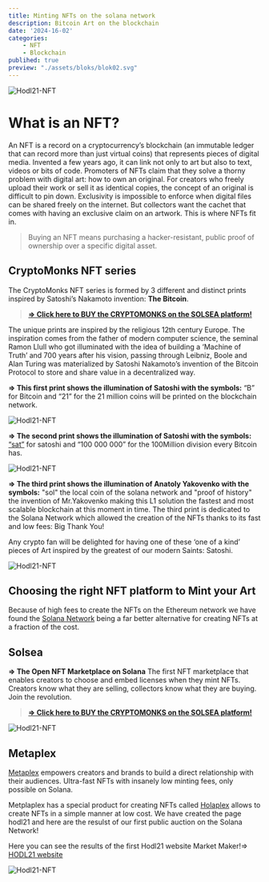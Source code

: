 ```yaml
---
title: Minting NFTs on the solana network
description: Bitcoin Art on the blockchain
date: '2024-16-02'
categories: 
    - NFT
    - Blockchain
publihed: true
preview: "./assets/bloks/blok02.svg"
---
```


![Hodl21-NFT](/assets/images/art/HODL/main.jpg)

# What is an NFT?
An NFT is a record on a cryptocurrency’s blockchain (an immutable ledger that can record more than just virtual coins) that represents pieces of digital media. Invented a few years ago, it can link not only to art but also to text, videos or bits of code. Promoters of NFTs claim that they solve a thorny problem with digital art: how to own an original. For creators who freely upload their work or sell it as identical copies, the concept of an original is difficult to pin down. Exclusivity is impossible to enforce when digital files can be shared freely on the internet. But collectors want the cachet that comes with having an exclusive claim on an artwork. This is where NFTs fit in.

> Buying an NFT means purchasing a hacker-resistant, public proof of ownership over a specific digital asset.

## CryptoMonks NFT series
The CryptoMonks NFT series is formed by 3 different and distinct prints inspired by Satoshi’s Nakamoto invention: 
__The Bitcoin__.

> __[=> Click here to BUY the CRYPTOMONKS on the SOLSEA platform!](https://solsea.io/collection/61685012c3a49cc95e5b0e1a)__

The unique prints are inspired by the religious 12th century Europe. The inspiration comes from the father of modern computer science, the seminal Ramon Llull who got illuminated with the idea of building a ‘Machine of Truth’ and 700 years after his vision, passing through Leibniz, Boole and Alan Turing was materialized by Satoshi Nakamoto’s invention of the Bitcoin Protocol to store and share value in a decentralized way.

__=> This first print shows the illumination of Satoshi with the symbols:__
“B” for Bitcoin and “21” for the 21 million coins will be printed on the blockchain network.

![Hodl21-NFT](/assets/images/art/HODL/btc2.jpg)

__=> The second print shows the illumination of Satoshi with the symbols:__
[“sat”](https://satsymbol.com/) for satoshi and “100 000 000” for the 100Million division every Bitcoin has.

![Hodl21-NFT](/assets/images/art/HODL/sat2.jpg)

__=> The third print shows the illumination of Anatoly Yakovenko with the symbols:__
"sol" the local coin of the solana network and "proof of history" the invention of Mr.Yakovenko making this L1 solution the fastest and most scalable blockchain at this moment in time. The third print is dedicated to the Solana Network which allowed the creation of the NFTs thanks to its fast and low fees: Big Thank You!

Any crypto fan will be delighted for having one of these ‘one of a kind’ pieces of Art inspired by the greatest of our modern Saints: Satoshi.

![Hodl21-NFT](/assets/images/art/HODL/sol2.jpg)


## Choosing the right NFT platform to Mint your Art
Because of high fees to create the NFTs on the Ethereum network we have found the [Solana Network](https://solana.com/) being a far better alternative for creating NFTs at a fraction of the cost.

## Solsea
__=> The Open NFT Marketplace on Solana__
The first NFT marketplace that enables creators to choose and embed licenses when they mint NFTs. Creators know what they are selling, collectors know what they are buying.
Join the revolution.

> __[=> Click here to BUY the CRYPTOMONKS on the SOLSEA platform!](https://solsea.io/collection/61685012c3a49cc95e5b0e1a)__

![Hodl21-NFT](/assets/images/art/HODL/solsea.jpeg)

## Metaplex

[Metaplex](https://www.metaplex.com/) empowers creators and brands to build a direct relationship with their audiences. Ultra-fast NFTs with insanely low minting fees, only possible on Solana.

Metplaplex has a special product for creating NFTs called [Holaplex](https://builder.holaplex.com/) allows to create NFTs in a simple manner at low cost. We have created the page hodl21 and here are the resulst of our first public auction on the Solana Network!

Here you can see the results of the first Hodl21 website Market Maker!=> [HODL21 website](https://hodl21.holaplex.com/#/artworks)

![Hodl21-NFT](/assets/images/art/HODL/holaplex.jpg)

